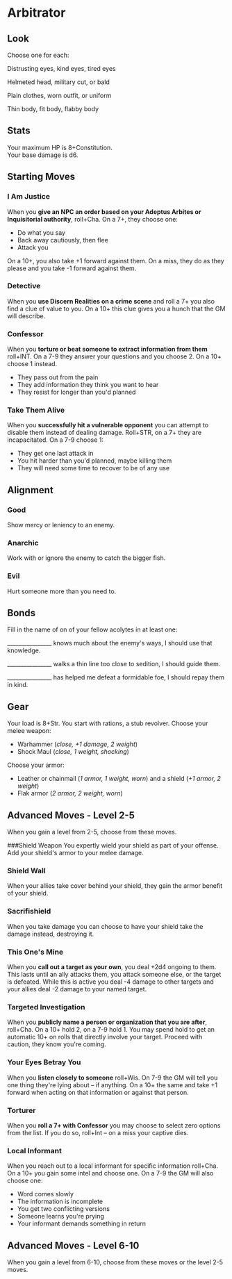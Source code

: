 # Arbitrator

## Look

Choose one for each:

Distrusting eyes, kind eyes, tired eyes

Helmeted head, military cut, or bald

Plain clothes, worn outfit, or uniform

Thin body, fit body, flabby body

## Stats 
Your maximum HP is 8+Constitution.  
Your base damage is d6.

## Starting Moves

### I Am Justice
When you **give an NPC an order based on your Adeptus Arbites or Inquisitorial authority**, roll+Cha. On a 7+, they choose one:
  - Do what you say
  - Back away cautiously, then flee
  - Attack you

On a 10+, you also take +1 forward against them.
On a miss, they do as they please and you take -1 forward against them.

### Detective
When you **use Discern Realities on a crime scene** and roll a 7+ you also find a clue of value to you. On a 10+ this clue gives you a hunch that the GM will describe.

### Confessor 
When you **torture or beat someone to extract information from them** roll+INT. On a 7-9 they answer your questions and you choose 2. On a 10+ choose 1 instead.
  - They pass out from the pain
  - They add information they think you want to hear
  - They resist for longer than you'd planned
  
### Take Them Alive
When you **successfully hit a vulnerable opponent** you can attempt to disable them instead of dealing damage. Roll+STR, on a 7+ they are incapacitated. On a 7-9 choose 1:
  - They get one last attack in
  - You hit harder than you'd planned, maybe killing them
  - They will need some time to recover to be of any use

## Alignment

### Good
Show mercy or leniency to an enemy.

### Anarchic
Work with or ignore the enemy to catch the bigger fish.

### Evil
Hurt someone more than you need to.

## Bonds

Fill in the name of on of your fellow acolytes in at least one:

\_\_\_\_\_\_\_\_\_\_\_\_\_\_\_\_ knows much about the enemy's ways, I should use that knowledge.

\_\_\_\_\_\_\_\_\_\_\_\_\_\_\_\_ walks a thin line too close to sedition, I should guide them.

\_\_\_\_\_\_\_\_\_\_\_\_\_\_\_\_ has helped me defeat a formidable foe, I should repay them in kind.

## Gear
Your load is 8+Str. You start with rations, a stub revolver. Choose your melee weapon:

  - Warhammer (*close, +1 damage, 2 weight*)
  - Shock Maul (*close, 1 weight, shocking*)

Choose your armor:

  - Leather or chainmail (*1 armor, 1 weight, worn*) and a shield (*+1 armor, 2 weight*)
  - Flak armor (*2 armor, 2 weight, worn*)

## Advanced Moves - Level 2-5
When you gain a level from 2-5, choose from these moves.

###Shield Weapon
You expertly wield your shield as part of your offense. Add your shield's armor to your melee damage.

### Shield Wall
When your allies take cover behind your shield, they gain the armor benefit of your shield.

### Sacrifishield
When you take damage you can choose to have your shield take the damage instead, destroying it.

### This One's Mine
When you **call out a target as your own**, you deal +2d4 ongoing to them. This lasts until an ally attacks them, you attack someone else, or the target is defeated. While this is active you deal -4 damage to other targets and your allies deal -2 damage to your named target.

### Targeted Investigation
When you **publicly name a person or organization that you are after**, roll+Cha. On a 10+ hold 2, on a 7-9 hold 1. You may spend hold to get an automatic 10+ on rolls that directly involve your target. Proceed with caution, they know you're coming.

### Your Eyes Betray You
When you  **listen closely to someone** roll+Wis. On 7-9 the GM will tell you one thing they're lying about – if anything. On a 10+ the same and take +1 forward when acting on that information or against that person.

### Torturer
When you **roll a 7+ with Confessor** you may choose to select zero options from the list. If you do so, roll+Int – on a miss your captive dies.

### Local Informant

When you reach out to a local informant for specific information roll+Cha. On a 10+ you gain some intel and choose one. On a 7-9 the GM will also choose one:

  - Word comes slowly
  - The information is incomplete
  - You get two conflicting versions
  - Someone learns you're prying
  - Your informant demands something in return

## Advanced Moves - Level 6-10
When you gain a level from 6-10, choose from these moves or the level 2-5 moves.
